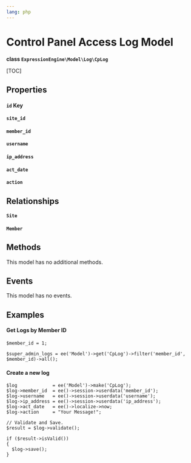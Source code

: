 ```yaml
---
lang: php
---
```


<!--
    This source file is part of the open source project
    ExpressionEngine User Guide (https://github.com/ExpressionEngine/ExpressionEngine-User-Guide)

    @link      https://expressionengine.com/
    @copyright Copyright (c) 2003-2021, Packet Tide, LLC (https://packettide.com)
    @license   https://expressionengine.com/license Licensed under Apache License, Version 2.0
-->

# Control Panel Access Log Model

**class `ExpressionEngine\Model\Log\CpLog`**

[TOC]

## Properties

#### `id` Key
#### `site_id`
#### `member_id`
#### `username`
#### `ip_address`
#### `act_date`
#### `action`

## Relationships

#### `Site`

#### `Member`

## Methods
This model has no additional methods.

## Events
This model has no events.

## Examples

#### Get Logs by Member ID
```
$member_id = 1;

$super_admin_logs = ee('Model')->get('CpLog')->filter('member_id', $member_id)->all();
```

#### Create a new log
```
$log             = ee('Model')->make('CpLog');
$log->member_id  = ee()->session->userdata('member_id');
$log->username   = ee()->session->userdata('username');
$log->ip_address = ee()->session->userdata('ip_address');
$log->act_date   = ee()->localize->now;
$log->action     = "Your Message!";

// Validate and Save.
$result = $log->validate();

if ($result->isValid())
{
  $log->save();
}
```